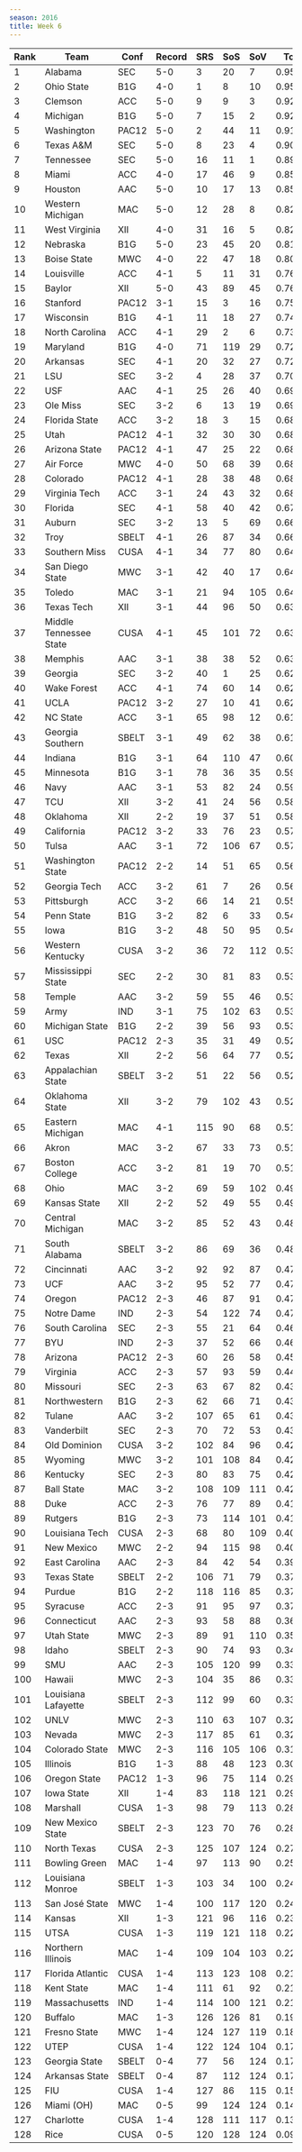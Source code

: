 ```yaml
---
season: 2016
title: Week 6
---
```

<table class="display"><thead><tr><th>Rank</th><th>Team</th><th>Conf</th><th>Record</th><th>SRS</th><th>SoS</th><th>SoV</th><th>Total</th></tr></thead><tbody>
<tr><td>1</td><td>Alabama</td><td>SEC</td><td>5-0</td><td>3</td><td>20</td><td>7</td><td>0.95937</td></tr>
<tr><td>2</td><td>Ohio State</td><td>B1G</td><td>4-0</td><td>1</td><td>8</td><td>10</td><td>0.95851</td></tr>
<tr><td>3</td><td>Clemson</td><td>ACC</td><td>5-0</td><td>9</td><td>9</td><td>3</td><td>0.92052</td></tr>
<tr><td>4</td><td>Michigan</td><td>B1G</td><td>5-0</td><td>7</td><td>15</td><td>2</td><td>0.92033</td></tr>
<tr><td>5</td><td>Washington</td><td>PAC12</td><td>5-0</td><td>2</td><td>44</td><td>11</td><td>0.91559</td></tr>
<tr><td>6</td><td>Texas A&M</td><td>SEC</td><td>5-0</td><td>8</td><td>23</td><td>4</td><td>0.90501</td></tr>
<tr><td>7</td><td>Tennessee</td><td>SEC</td><td>5-0</td><td>16</td><td>11</td><td>1</td><td>0.89681</td></tr>
<tr><td>8</td><td>Miami</td><td>ACC</td><td>4-0</td><td>17</td><td>46</td><td>9</td><td>0.85499</td></tr>
<tr><td>9</td><td>Houston</td><td>AAC</td><td>5-0</td><td>10</td><td>17</td><td>13</td><td>0.85279</td></tr>
<tr><td>10</td><td>Western Michigan</td><td>MAC</td><td>5-0</td><td>12</td><td>28</td><td>8</td><td>0.82904</td></tr>
<tr><td>11</td><td>West Virginia</td><td>XII</td><td>4-0</td><td>31</td><td>16</td><td>5</td><td>0.82157</td></tr>
<tr><td>12</td><td>Nebraska</td><td>B1G</td><td>5-0</td><td>23</td><td>45</td><td>20</td><td>0.81583</td></tr>
<tr><td>13</td><td>Boise State</td><td>MWC</td><td>4-0</td><td>22</td><td>47</td><td>18</td><td>0.80013</td></tr>
<tr><td>14</td><td>Louisville</td><td>ACC</td><td>4-1</td><td>5</td><td>11</td><td>31</td><td>0.76938</td></tr>
<tr><td>15</td><td>Baylor</td><td>XII</td><td>5-0</td><td>43</td><td>89</td><td>45</td><td>0.76627</td></tr>
<tr><td>16</td><td>Stanford</td><td>PAC12</td><td>3-1</td><td>15</td><td>3</td><td>16</td><td>0.75393</td></tr>
<tr><td>17</td><td>Wisconsin</td><td>B1G</td><td>4-1</td><td>11</td><td>18</td><td>27</td><td>0.74686</td></tr>
<tr><td>18</td><td>North Carolina</td><td>ACC</td><td>4-1</td><td>29</td><td>2</td><td>6</td><td>0.73184</td></tr>
<tr><td>19</td><td>Maryland</td><td>B1G</td><td>4-0</td><td>71</td><td>119</td><td>29</td><td>0.72955</td></tr>
<tr><td>20</td><td>Arkansas</td><td>SEC</td><td>4-1</td><td>20</td><td>32</td><td>27</td><td>0.72250</td></tr>
<tr><td>21</td><td>LSU</td><td>SEC</td><td>3-2</td><td>4</td><td>28</td><td>37</td><td>0.70022</td></tr>
<tr><td>22</td><td>USF</td><td>AAC</td><td>4-1</td><td>25</td><td>26</td><td>40</td><td>0.69290</td></tr>
<tr><td>23</td><td>Ole Miss</td><td>SEC</td><td>3-2</td><td>6</td><td>13</td><td>19</td><td>0.69145</td></tr>
<tr><td>24</td><td>Florida State</td><td>ACC</td><td>3-2</td><td>18</td><td>3</td><td>15</td><td>0.68722</td></tr>
<tr><td>25</td><td>Utah</td><td>PAC12</td><td>4-1</td><td>32</td><td>30</td><td>30</td><td>0.68537</td></tr>
<tr><td>26</td><td>Arizona State</td><td>PAC12</td><td>4-1</td><td>47</td><td>25</td><td>22</td><td>0.68531</td></tr>
<tr><td>27</td><td>Air Force</td><td>MWC</td><td>4-0</td><td>50</td><td>68</td><td>39</td><td>0.68296</td></tr>
<tr><td>28</td><td>Colorado</td><td>PAC12</td><td>4-1</td><td>28</td><td>38</td><td>48</td><td>0.68118</td></tr>
<tr><td>29</td><td>Virginia Tech</td><td>ACC</td><td>3-1</td><td>24</td><td>43</td><td>32</td><td>0.68072</td></tr>
<tr><td>30</td><td>Florida</td><td>SEC</td><td>4-1</td><td>58</td><td>40</td><td>42</td><td>0.67859</td></tr>
<tr><td>31</td><td>Auburn</td><td>SEC</td><td>3-2</td><td>13</td><td>5</td><td>69</td><td>0.66515</td></tr>
<tr><td>32</td><td>Troy</td><td>SBELT</td><td>4-1</td><td>26</td><td>87</td><td>34</td><td>0.66022</td></tr>
<tr><td>33</td><td>Southern Miss</td><td>CUSA</td><td>4-1</td><td>34</td><td>77</td><td>80</td><td>0.64842</td></tr>
<tr><td>34</td><td>San Diego State</td><td>MWC</td><td>3-1</td><td>42</td><td>40</td><td>17</td><td>0.64505</td></tr>
<tr><td>35</td><td>Toledo</td><td>MAC</td><td>3-1</td><td>21</td><td>94</td><td>105</td><td>0.64032</td></tr>
<tr><td>36</td><td>Texas Tech</td><td>XII</td><td>3-1</td><td>44</td><td>96</td><td>50</td><td>0.63650</td></tr>
<tr><td>37</td><td>Middle Tennessee State</td><td>CUSA</td><td>4-1</td><td>45</td><td>101</td><td>72</td><td>0.63628</td></tr>
<tr><td>38</td><td>Memphis</td><td>AAC</td><td>3-1</td><td>38</td><td>38</td><td>52</td><td>0.63062</td></tr>
<tr><td>39</td><td>Georgia</td><td>SEC</td><td>3-2</td><td>40</td><td>1</td><td>25</td><td>0.62943</td></tr>
<tr><td>40</td><td>Wake Forest</td><td>ACC</td><td>4-1</td><td>74</td><td>60</td><td>14</td><td>0.62820</td></tr>
<tr><td>41</td><td>UCLA</td><td>PAC12</td><td>3-2</td><td>27</td><td>10</td><td>41</td><td>0.62810</td></tr>
<tr><td>42</td><td>NC State</td><td>ACC</td><td>3-1</td><td>65</td><td>98</td><td>12</td><td>0.61762</td></tr>
<tr><td>43</td><td>Georgia Southern</td><td>SBELT</td><td>3-1</td><td>49</td><td>62</td><td>38</td><td>0.61129</td></tr>
<tr><td>44</td><td>Indiana</td><td>B1G</td><td>3-1</td><td>64</td><td>110</td><td>47</td><td>0.60059</td></tr>
<tr><td>45</td><td>Minnesota</td><td>B1G</td><td>3-1</td><td>78</td><td>36</td><td>35</td><td>0.59791</td></tr>
<tr><td>46</td><td>Navy</td><td>AAC</td><td>3-1</td><td>53</td><td>82</td><td>24</td><td>0.59639</td></tr>
<tr><td>47</td><td>TCU</td><td>XII</td><td>3-2</td><td>41</td><td>24</td><td>56</td><td>0.58198</td></tr>
<tr><td>48</td><td>Oklahoma</td><td>XII</td><td>2-2</td><td>19</td><td>37</td><td>51</td><td>0.58082</td></tr>
<tr><td>49</td><td>California</td><td>PAC12</td><td>3-2</td><td>33</td><td>76</td><td>23</td><td>0.57940</td></tr>
<tr><td>50</td><td>Tulsa</td><td>AAC</td><td>3-1</td><td>72</td><td>106</td><td>67</td><td>0.57062</td></tr>
<tr><td>51</td><td>Washington State</td><td>PAC12</td><td>2-2</td><td>14</td><td>51</td><td>65</td><td>0.56420</td></tr>
<tr><td>52</td><td>Georgia Tech</td><td>ACC</td><td>3-2</td><td>61</td><td>7</td><td>26</td><td>0.56195</td></tr>
<tr><td>53</td><td>Pittsburgh</td><td>ACC</td><td>3-2</td><td>66</td><td>14</td><td>21</td><td>0.55896</td></tr>
<tr><td>54</td><td>Penn State</td><td>B1G</td><td>3-2</td><td>82</td><td>6</td><td>33</td><td>0.54901</td></tr>
<tr><td>55</td><td>Iowa</td><td>B1G</td><td>3-2</td><td>48</td><td>50</td><td>95</td><td>0.54434</td></tr>
<tr><td>56</td><td>Western Kentucky</td><td>CUSA</td><td>3-2</td><td>36</td><td>72</td><td>112</td><td>0.53813</td></tr>
<tr><td>57</td><td>Mississippi State</td><td>SEC</td><td>2-2</td><td>30</td><td>81</td><td>83</td><td>0.53524</td></tr>
<tr><td>58</td><td>Temple</td><td>AAC</td><td>3-2</td><td>59</td><td>55</td><td>46</td><td>0.53434</td></tr>
<tr><td>59</td><td>Army</td><td>IND</td><td>3-1</td><td>75</td><td>102</td><td>63</td><td>0.53262</td></tr>
<tr><td>60</td><td>Michigan State</td><td>B1G</td><td>2-2</td><td>39</td><td>56</td><td>93</td><td>0.53069</td></tr>
<tr><td>61</td><td>USC</td><td>PAC12</td><td>2-3</td><td>35</td><td>31</td><td>49</td><td>0.52399</td></tr>
<tr><td>62</td><td>Texas</td><td>XII</td><td>2-2</td><td>56</td><td>64</td><td>77</td><td>0.52391</td></tr>
<tr><td>63</td><td>Appalachian State</td><td>SBELT</td><td>3-2</td><td>51</td><td>22</td><td>56</td><td>0.52382</td></tr>
<tr><td>64</td><td>Oklahoma State</td><td>XII</td><td>3-2</td><td>79</td><td>102</td><td>43</td><td>0.52291</td></tr>
<tr><td>65</td><td>Eastern Michigan</td><td>MAC</td><td>4-1</td><td>115</td><td>90</td><td>68</td><td>0.51762</td></tr>
<tr><td>66</td><td>Akron</td><td>MAC</td><td>3-2</td><td>67</td><td>33</td><td>73</td><td>0.51418</td></tr>
<tr><td>67</td><td>Boston College</td><td>ACC</td><td>3-2</td><td>81</td><td>19</td><td>70</td><td>0.51188</td></tr>
<tr><td>68</td><td>Ohio</td><td>MAC</td><td>3-2</td><td>69</td><td>59</td><td>102</td><td>0.49505</td></tr>
<tr><td>69</td><td>Kansas State</td><td>XII</td><td>2-2</td><td>52</td><td>49</td><td>55</td><td>0.49279</td></tr>
<tr><td>70</td><td>Central Michigan</td><td>MAC</td><td>3-2</td><td>85</td><td>52</td><td>43</td><td>0.48654</td></tr>
<tr><td>71</td><td>South Alabama</td><td>SBELT</td><td>3-2</td><td>86</td><td>69</td><td>36</td><td>0.48203</td></tr>
<tr><td>72</td><td>Cincinnati</td><td>AAC</td><td>3-2</td><td>92</td><td>92</td><td>87</td><td>0.47688</td></tr>
<tr><td>73</td><td>UCF</td><td>AAC</td><td>3-2</td><td>95</td><td>52</td><td>77</td><td>0.47579</td></tr>
<tr><td>74</td><td>Oregon</td><td>PAC12</td><td>2-3</td><td>46</td><td>87</td><td>91</td><td>0.47411</td></tr>
<tr><td>75</td><td>Notre Dame</td><td>IND</td><td>2-3</td><td>54</td><td>122</td><td>74</td><td>0.47180</td></tr>
<tr><td>76</td><td>South Carolina</td><td>SEC</td><td>2-3</td><td>55</td><td>21</td><td>64</td><td>0.46654</td></tr>
<tr><td>77</td><td>BYU</td><td>IND</td><td>2-3</td><td>37</td><td>52</td><td>66</td><td>0.46187</td></tr>
<tr><td>78</td><td>Arizona</td><td>PAC12</td><td>2-3</td><td>60</td><td>26</td><td>58</td><td>0.45145</td></tr>
<tr><td>79</td><td>Virginia</td><td>ACC</td><td>2-3</td><td>57</td><td>93</td><td>59</td><td>0.44477</td></tr>
<tr><td>80</td><td>Missouri</td><td>SEC</td><td>2-3</td><td>63</td><td>67</td><td>82</td><td>0.43728</td></tr>
<tr><td>81</td><td>Northwestern</td><td>B1G</td><td>2-3</td><td>62</td><td>66</td><td>71</td><td>0.43683</td></tr>
<tr><td>82</td><td>Tulane</td><td>AAC</td><td>3-2</td><td>107</td><td>65</td><td>61</td><td>0.43576</td></tr>
<tr><td>83</td><td>Vanderbilt</td><td>SEC</td><td>2-3</td><td>70</td><td>72</td><td>53</td><td>0.43322</td></tr>
<tr><td>84</td><td>Old Dominion</td><td>CUSA</td><td>3-2</td><td>102</td><td>84</td><td>96</td><td>0.42826</td></tr>
<tr><td>85</td><td>Wyoming</td><td>MWC</td><td>3-2</td><td>101</td><td>108</td><td>84</td><td>0.42699</td></tr>
<tr><td>86</td><td>Kentucky</td><td>SEC</td><td>2-3</td><td>80</td><td>83</td><td>75</td><td>0.42352</td></tr>
<tr><td>87</td><td>Ball State</td><td>MAC</td><td>3-2</td><td>108</td><td>109</td><td>111</td><td>0.42286</td></tr>
<tr><td>88</td><td>Duke</td><td>ACC</td><td>2-3</td><td>76</td><td>77</td><td>89</td><td>0.41658</td></tr>
<tr><td>89</td><td>Rutgers</td><td>B1G</td><td>2-3</td><td>73</td><td>114</td><td>101</td><td>0.41329</td></tr>
<tr><td>90</td><td>Louisiana Tech</td><td>CUSA</td><td>2-3</td><td>68</td><td>80</td><td>109</td><td>0.40510</td></tr>
<tr><td>91</td><td>New Mexico</td><td>MWC</td><td>2-2</td><td>94</td><td>115</td><td>98</td><td>0.40122</td></tr>
<tr><td>92</td><td>East Carolina</td><td>AAC</td><td>2-3</td><td>84</td><td>42</td><td>54</td><td>0.39247</td></tr>
<tr><td>93</td><td>Texas State</td><td>SBELT</td><td>2-2</td><td>106</td><td>71</td><td>79</td><td>0.37835</td></tr>
<tr><td>94</td><td>Purdue</td><td>B1G</td><td>2-2</td><td>118</td><td>116</td><td>85</td><td>0.37411</td></tr>
<tr><td>95</td><td>Syracuse</td><td>ACC</td><td>2-3</td><td>91</td><td>95</td><td>97</td><td>0.37235</td></tr>
<tr><td>96</td><td>Connecticut</td><td>AAC</td><td>2-3</td><td>93</td><td>58</td><td>88</td><td>0.36359</td></tr>
<tr><td>97</td><td>Utah State</td><td>MWC</td><td>2-3</td><td>89</td><td>91</td><td>110</td><td>0.35798</td></tr>
<tr><td>98</td><td>Idaho</td><td>SBELT</td><td>2-3</td><td>90</td><td>74</td><td>93</td><td>0.34148</td></tr>
<tr><td>99</td><td>SMU</td><td>AAC</td><td>2-3</td><td>105</td><td>120</td><td>99</td><td>0.33787</td></tr>
<tr><td>100</td><td>Hawaii</td><td>MWC</td><td>2-3</td><td>104</td><td>35</td><td>86</td><td>0.33620</td></tr>
<tr><td>101</td><td>Louisiana Lafayette</td><td>SBELT</td><td>2-3</td><td>112</td><td>99</td><td>60</td><td>0.33126</td></tr>
<tr><td>102</td><td>UNLV</td><td>MWC</td><td>2-3</td><td>110</td><td>63</td><td>107</td><td>0.32394</td></tr>
<tr><td>103</td><td>Nevada</td><td>MWC</td><td>2-3</td><td>117</td><td>85</td><td>61</td><td>0.32204</td></tr>
<tr><td>104</td><td>Colorado State</td><td>MWC</td><td>2-3</td><td>116</td><td>105</td><td>106</td><td>0.31918</td></tr>
<tr><td>105</td><td>Illinois</td><td>B1G</td><td>1-3</td><td>88</td><td>48</td><td>123</td><td>0.30547</td></tr>
<tr><td>106</td><td>Oregon State</td><td>PAC12</td><td>1-3</td><td>96</td><td>75</td><td>114</td><td>0.29320</td></tr>
<tr><td>107</td><td>Iowa State</td><td>XII</td><td>1-4</td><td>83</td><td>118</td><td>121</td><td>0.29241</td></tr>
<tr><td>108</td><td>Marshall</td><td>CUSA</td><td>1-3</td><td>98</td><td>79</td><td>113</td><td>0.28488</td></tr>
<tr><td>109</td><td>New Mexico State</td><td>SBELT</td><td>2-3</td><td>123</td><td>70</td><td>76</td><td>0.28174</td></tr>
<tr><td>110</td><td>North Texas</td><td>CUSA</td><td>2-3</td><td>125</td><td>107</td><td>124</td><td>0.27819</td></tr>
<tr><td>111</td><td>Bowling Green</td><td>MAC</td><td>1-4</td><td>97</td><td>113</td><td>90</td><td>0.25102</td></tr>
<tr><td>112</td><td>Louisiana Monroe</td><td>SBELT</td><td>1-3</td><td>103</td><td>34</td><td>100</td><td>0.24966</td></tr>
<tr><td>113</td><td>San José State</td><td>MWC</td><td>1-4</td><td>100</td><td>117</td><td>120</td><td>0.24172</td></tr>
<tr><td>114</td><td>Kansas</td><td>XII</td><td>1-3</td><td>121</td><td>96</td><td>116</td><td>0.23633</td></tr>
<tr><td>115</td><td>UTSA</td><td>CUSA</td><td>1-3</td><td>119</td><td>121</td><td>118</td><td>0.22865</td></tr>
<tr><td>116</td><td>Northern Illinois</td><td>MAC</td><td>1-4</td><td>109</td><td>104</td><td>103</td><td>0.22847</td></tr>
<tr><td>117</td><td>Florida Atlantic</td><td>CUSA</td><td>1-4</td><td>113</td><td>123</td><td>108</td><td>0.21982</td></tr>
<tr><td>118</td><td>Kent State</td><td>MAC</td><td>1-4</td><td>111</td><td>61</td><td>92</td><td>0.21897</td></tr>
<tr><td>119</td><td>Massachusetts</td><td>IND</td><td>1-4</td><td>114</td><td>100</td><td>121</td><td>0.21414</td></tr>
<tr><td>120</td><td>Buffalo</td><td>MAC</td><td>1-3</td><td>126</td><td>126</td><td>81</td><td>0.19917</td></tr>
<tr><td>121</td><td>Fresno State</td><td>MWC</td><td>1-4</td><td>124</td><td>127</td><td>119</td><td>0.18736</td></tr>
<tr><td>122</td><td>UTEP</td><td>CUSA</td><td>1-4</td><td>122</td><td>124</td><td>104</td><td>0.17787</td></tr>
<tr><td>123</td><td>Georgia State</td><td>SBELT</td><td>0-4</td><td>77</td><td>56</td><td>124</td><td>0.17312</td></tr>
<tr><td>124</td><td>Arkansas State</td><td>SBELT</td><td>0-4</td><td>87</td><td>112</td><td>124</td><td>0.17243</td></tr>
<tr><td>125</td><td>FIU</td><td>CUSA</td><td>1-4</td><td>127</td><td>86</td><td>115</td><td>0.15138</td></tr>
<tr><td>126</td><td>Miami (OH)</td><td>MAC</td><td>0-5</td><td>99</td><td>124</td><td>124</td><td>0.14662</td></tr>
<tr><td>127</td><td>Charlotte</td><td>CUSA</td><td>1-4</td><td>128</td><td>111</td><td>117</td><td>0.13870</td></tr>
<tr><td>128</td><td>Rice</td><td>CUSA</td><td>0-5</td><td>120</td><td>128</td><td>124</td><td>0.09867</td></tr>
</tbody></table>
